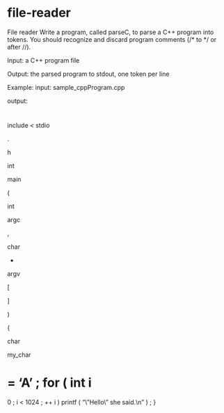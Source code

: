 # file-reader
File reader
Write a program, called parseC, to parse a C++ program into tokens. You should recognize and discard program comments (/* to */ or after //). 

Input:
a C++ program file

Output:
the parsed program to stdout, one token per line


Example:
input:
sample_cppProgram.cpp


output:
#
include
<
stdio

.

h

>

int

main

(

int

argc

,

char

*

argv

[

]

)

{

char

my_char

=
‘A’
;
for
(
int
i
=
0
;
i
<
1024
;
++
i
)
printf
(
“\”Hello\” she said.\n”
)
;
}



